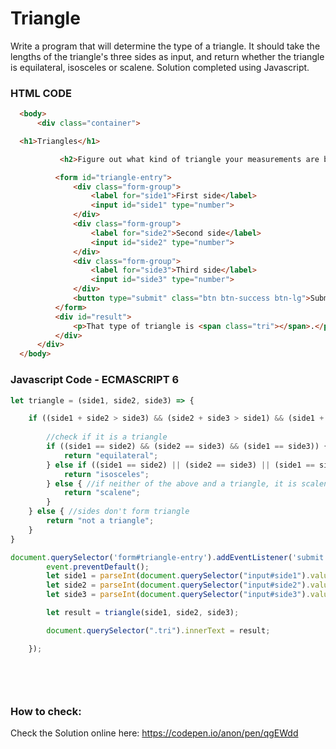 # Triangle
Write a program that will determine the type of a triangle. It should take the lengths of the triangle's three sides as input, and return whether the triangle is equilateral, isosceles or scalene. Solution completed using Javascript.


### HTML CODE

```HTML
  <body>
      <div class="container">

  <h1>Triangles</h1>

           <h2>Figure out what kind of triangle your measurements are below.</h2>

          <form id="triangle-entry">
              <div class="form-group">
                  <label for="side1">First side</label>
                  <input id="side1" type="number">
              </div>
              <div class="form-group">
                  <label for="side2">Second side</label>
                  <input id="side2" type="number">
              </div>
              <div class="form-group">
                  <label for="side3">Third side</label>
                  <input id="side3" type="number">
              </div>
              <button type="submit" class="btn btn-success btn-lg">Submit</button>
          </form>
          <div id="result">
              <p>That type of triangle is <span class="tri"></span>.</p>
          </div>
      </div>
  </body>

```

### Javascript Code - ECMASCRIPT 6

```Javascript
let triangle = (side1, side2, side3) => {

    if ((side1 + side2 > side3) && (side2 + side3 > side1) && (side1 + side3 > side2)) { 
	
		//check if it is a triangle
        if ((side1 == side2) && (side2 == side3) && (side1 == side3)) {
            return "equilateral";
        } else if ((side1 == side2) || (side2 == side3) || (side1 == side3)) {
            return "isosceles";
        } else { //if neither of the above and a triangle, it is scalene
            return "scalene";
        }
    } else { //sides don't form triangle
        return "not a triangle";
    }
}

document.querySelector('form#triangle-entry').addEventListener('submit', event => {
        event.preventDefault();
        let side1 = parseInt(document.querySelector("input#side1").value);
        let side2 = parseInt(document.querySelector("input#side2").value);
        let side3 = parseInt(document.querySelector("input#side3").value);

        let result = triangle(side1, side2, side3);

        document.querySelector(".tri").innerText = result;

    });
    
    
	
	


```


### How to check: 
Check the Solution online here: https://codepen.io/anon/pen/qgEWdd
